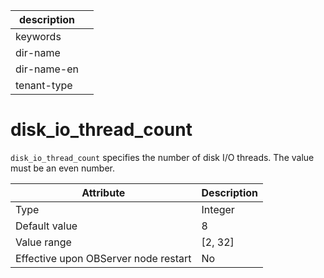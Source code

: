 |description||
|---|---|
|keywords||
|dir-name||
|dir-name-en||
|tenant-type||

disk_io_thread_count
=========================================

`disk_io_thread_count` specifies the number of disk I/O threads. The value must be an even number.


| **Attribute** | **Description** |
|------------------|-----------|
| Type | Integer |
| Default value | 8 |
| Value range | \[2, 32\] |
| Effective upon OBServer node restart | No |


